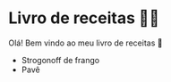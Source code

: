 # Livro de receitas :woman_cook:



Olá! Bem vindo ao meu livro de receitas :wave:

- Strogonoff de frango
- Pavê